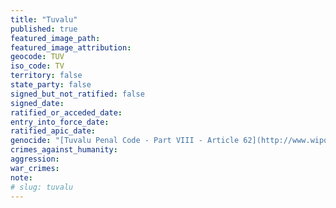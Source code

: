 ```yaml
---
title: "Tuvalu"
published: true
featured_image_path:
featured_image_attribution:
geocode: TUV
iso_code: TV
territory: false
state_party: false
signed_but_not_ratified: false
signed_date:
ratified_or_acceded_date:
entry_into_force_date:
ratified_apic_date:
genocide: "[Tuvalu Penal Code - Part VIII - Article 62](http://www.wipo.int/wipolex/en/text.jsp?file_id=197529#LinkTarget_1432)"
crimes_against_humanity:
aggression:
war_crimes:
note:
# slug: tuvalu
---
```

